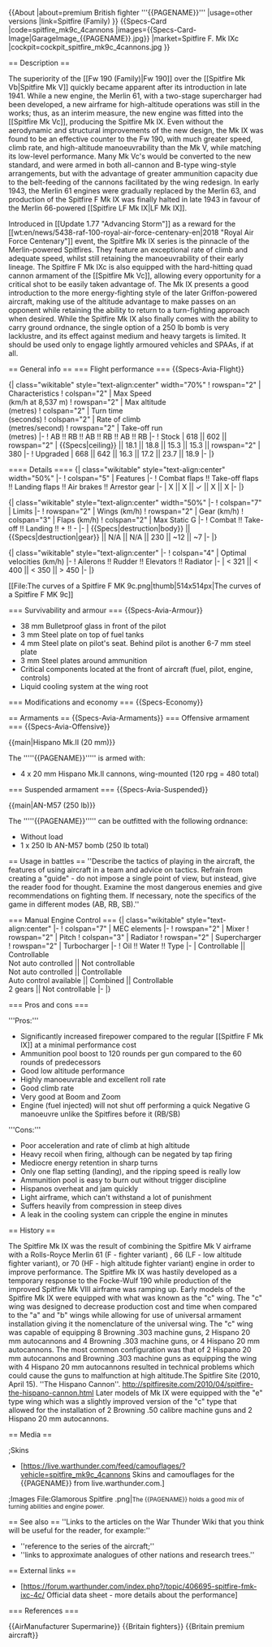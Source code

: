 {{About
|about=premium British fighter '''{{PAGENAME}}'''
|usage=other versions
|link=Spitfire (Family)
}}
{{Specs-Card
|code=spitfire_mk9c_4cannons
|images={{Specs-Card-Image|GarageImage_{{PAGENAME}}.jpg}}
|market=Spitfire F. Mk IXc
|cockpit=cockpit_spitfire_mk9c_4cannons.jpg
}}

== Description ==
<!-- ''In the description, the first part should be about the history of and the creation and combat usage of the aircraft, as well as its key features. In the second part, tell the reader about the aircraft in the game. Insert a screenshot of the vehicle, so that if the novice player does not remember the vehicle by name, he will immediately understand what kind of vehicle the article is talking about.'' -->
The superiority of the [[Fw 190 (Family)|Fw 190]] over the [[Spitfire Mk Vb|Spitfire Mk V]] quickly became apparent after its introduction in late 1941. While a new engine, the Merlin 61, with a two-stage supercharger had been developed, a new airframe for high-altitude operations was still in the works; thus, as an interim measure, the new engine was fitted into the [[Spitfire Mk Vc]], producing the Spitfire Mk IX. Even without the aerodynamic and structural improvements of the new design, the Mk IX was found to be an effective counter to the Fw 190, with much greater speed, climb rate, and high-altitude manoeuvrability than the Mk V, while matching its low-level performance. Many Mk Vc's would be converted to the new standard, and were armed in both all-cannon and B-type wing-style arrangements, but with the advantage of greater ammunition capacity due to the belt-feeding of the cannons facilitated by the wing redesign. In early 1943, the Merlin 61 engines were gradually replaced by the Merlin 63, and production of the Spitfire F Mk IX was finally halted in late 1943 in favour of the Merlin 66-powered [[Spitfire LF Mk IX|LF Mk IX]].

Introduced in [[Update 1.77 "Advancing Storm"]] as a reward for the [[wt:en/news/5438-raf-100-royal-air-force-centenary-en|2018 "Royal Air Force Centenary"]] event, the Spitfire Mk IX series is the pinnacle of the Merlin-powered Spitfires. They feature an exceptional rate of climb and adequate speed, whilst still retaining the manoeuvrability of their early lineage. The Spitfire F Mk IXc is also equipped with the hard-hitting quad cannon armament of the [[Spitfire Mk Vc]], allowing every opportunity for a critical shot to be easily taken advantage of. The Mk IX presents a good introduction to the more energy-fighting style of the later Griffon-powered aircraft, making use of the altitude advantage to make passes on an opponent while retaining the ability to return to a turn-fighting approach when desired. While the Spitfire Mk IX also finally comes with the ability to carry ground ordnance, the single option of a 250 lb bomb is very lacklustre, and its effect against medium and heavy targets is limited. It should be used only to engage lightly armoured vehicles and SPAAs, if at all.

== General info ==
=== Flight performance ===
{{Specs-Avia-Flight}}
<!-- ''Describe how the aircraft behaves in the air. Speed, manoeuvrability, acceleration and allowable loads - these are the most important characteristics of the vehicle.'' -->

{| class="wikitable" style="text-align:center" width="70%"
! rowspan="2" | Characteristics
! colspan="2" | Max Speed<br>(km/h at 8,537 m)
! rowspan="2" | Max altitude<br>(metres)
! colspan="2" | Turn time<br>(seconds)
! colspan="2" | Rate of climb<br>(metres/second)
! rowspan="2" | Take-off run<br>(metres)
|-
! AB !! RB !! AB !! RB !! AB !! RB
|-
! Stock
| 618 || 602 || rowspan="2" | {{Specs|ceiling}} || 18.1 || 18.8 || 15.3 || 15.3 || rowspan="2" | 380
|-
! Upgraded
| 668 || 642 || 16.3 || 17.2 || 23.7 || 18.9
|-
|}

==== Details ====
{| class="wikitable" style="text-align:center" width="50%"
|-
! colspan="5" | Features
|-
! Combat flaps !! Take-off flaps !! Landing flaps !! Air brakes !! Arrestor gear
|-
| X || X || ✓ || X || X     <!-- ✓ -->
|-
|}

{| class="wikitable" style="text-align:center" width="50%"
|-
! colspan="7" | Limits
|-
! rowspan="2" | Wings (km/h)
! rowspan="2" | Gear (km/h)
! colspan="3" | Flaps (km/h)
! colspan="2" | Max Static G
|-
! Combat !! Take-off !! Landing !! + !! -
|-
| {{Specs|destruction|body}} || {{Specs|destruction|gear}} || N/A || N/A || 230 || ~12 || ~7
|-
|}

{| class="wikitable" style="text-align:center"
|-
! colspan="4" | Optimal velocities (km/h)
|-
! Ailerons !! Rudder !! Elevators !! Radiator
|-
| < 321 || < 400 || < 350 || > 450
|-
|}

[[File:The curves of a Spitfire F MK 9c.png|thumb|514x514px|The curves of a Spitfire F MK 9c]]

=== Survivability and armour ===
{{Specs-Avia-Armour}}
<!-- ''Examine the survivability of the aircraft. Note how vulnerable the structure is and how secure the pilot is, whether the fuel tanks are armoured, etc. Describe the armour, if there is any, and also mention the vulnerability of other critical aircraft systems.'' -->

* 38 mm Bulletproof glass in front of the pilot
* 3 mm Steel plate on top of fuel tanks
* 4 mm Steel plate on pilot's seat. Behind pilot is another 6-7 mm steel plate
* 3 mm Steel plates around ammunition
* Critical components located at the front of aircraft (fuel, pilot, engine, controls)
* Liquid cooling system at the wing root

=== Modifications and economy ===
{{Specs-Economy}}

== Armaments ==
{{Specs-Avia-Armaments}}
=== Offensive armament ===
{{Specs-Avia-Offensive}}
<!-- ''Describe the offensive armament of the aircraft, if any. Describe how effective the cannons and machine guns are in a battle, and also what belts or drums are better to use. If there is no offensive weaponry, delete this subsection.'' -->
{{main|Hispano Mk.II (20 mm)}}

The '''''{{PAGENAME}}''''' is armed with:

* 4 x 20 mm Hispano Mk.II cannons, wing-mounted (120 rpg = 480 total)

=== Suspended armament ===
{{Specs-Avia-Suspended}}
<!-- ''Describe the aircraft's suspended armament: additional cannons under the wings, bombs, rockets and torpedoes. This section is especially important for bombers and attackers. If there is no suspended weaponry remove this subsection.'' -->
{{main|AN-M57 (250 lb)}}

The '''''{{PAGENAME}}''''' can be outfitted with the following ordnance:

* Without load
* 1 x 250 lb AN-M57 bomb (250 lb total)

== Usage in battles ==
''Describe the tactics of playing in the aircraft, the features of using aircraft in a team and advice on tactics. Refrain from creating a "guide" - do not impose a single point of view, but instead, give the reader food for thought. Examine the most dangerous enemies and give recommendations on fighting them. If necessary, note the specifics of the game in different modes (AB, RB, SB).''

=== Manual Engine Control ===
{| class="wikitable" style="text-align:center"
|-
! colspan="7" | MEC elements
|-
! rowspan="2" | Mixer
! rowspan="2" | Pitch
! colspan="3" | Radiator
! rowspan="2" | Supercharger
! rowspan="2" | Turbocharger
|-
! Oil !! Water !! Type
|-
| Controllable || Controllable<br>Not auto controlled || Not controllable<br>Not auto controlled || Controllable<br>Auto control available || Combined || Controllable<br>2 gears || Not controllable
|-
|}

=== Pros and cons ===
<!-- ''Summarise and briefly evaluate the vehicle in terms of its characteristics and combat effectiveness. Mark its pros and cons in the bulleted list. Try not to use more than 6 points for each of the characteristics. Avoid using categorical definitions such as "bad", "good" and the like - use substitutions with softer forms such as "inadequate" and "effective".'' -->

'''Pros:'''

* Significantly increased firepower compared to the regular [[Spitfire F Mk IX]] at a minimal performance cost
* Ammunition pool boost to 120 rounds per gun compared to the 60 rounds of predecessors
* Good low altitude performance
* Highly manoeuvrable and excellent roll rate
* Good climb rate
* Very good at Boom and Zoom
* Engine (fuel injected) will not shut off performing a quick Negative G manoeuvre unlike the Spitfires before it (RB/SB)

'''Cons:'''

* Poor acceleration and rate of climb at high altitude
* Heavy recoil when firing, although can be negated by tap firing
* Mediocre energy retention in sharp turns
* Only one flap setting (landing), and the ripping speed is really low
* Ammunition pool is easy to burn out without trigger discipline
* Hispanos overheat and jam quickly
* Light airframe, which can't withstand a lot of punishment
* Suffers heavily from compression in steep dives
* A leak in the cooling system can cripple the engine in minutes

== History ==
<!-- ''Describe the history of the creation and combat usage of the aircraft in more detail than in the introduction. If the historical reference turns out to be too long, take it to a separate article, taking a link to the article about the vehicle and adding a block "/History" (example: <nowiki>https://wiki.warthunder.com/(Vehicle-name)/History</nowiki>) and add a link to it here using the <code>main</code> template. Be sure to reference text and sources by using <code><nowiki><ref></ref></nowiki></code>, as well as adding them at the end of the article with <code><nowiki><references /></nowiki></code>. This section may also include the vehicle's dev blog entry (if applicable) and the in-game encyclopedia description (under <code><nowiki>=== In-game description ===</nowiki></code>, also if applicable).'' -->
The Spitfire Mk IX was the result of combining the Spitfire Mk V airframe with a Rolls-Royce Merlin 61 (F - fighter variant) , 66 (LF - low altitude fighter variant), or 70 (HF - high altitude fighter variant) engine in order to improve performance. The Spitfire Mk IX was hastily developed as a temporary response to the Focke-Wulf 190 while production of the improved Spitfire Mk VIII airframe was ramping up. Early models of the Spitfire Mk IX were equipped with what was known as the "c" wing. The "c" wing was designed to decrease production cost and time when compared to the "a" and "b" wings while allowing for use of universal armament installation giving it the nomenclature of the universal wing. The "c" wing was capable of equipping 8 Browning .303 machine guns, 2 Hispano 20 mm autocannons and 4 Browning .303 machine guns, or 4 Hispano 20 mm autocannons. The most common configuration was that of 2 Hispano 20 mm autocannons and Browning .303 machine guns as equipping the wing with 4 Hispano 20 mm autocannons resulted in technical problems which could cause the guns to malfunction at high altitude.<ref>The Spitfire Site (2010, April 15). ''The Hispano Cannon''. http://spitfiresite.com/2010/04/spitfire-the-hispano-cannon.html</ref> Later models of Mk IX were equipped with the "e" type wing which was a slightly improved version of the "c" type that allowed for the installation of 2 Browning .50 calibre machine guns and 2 Hispano 20 mm autocannons.

== Media ==
<!-- ''Excellent additions to the article would be video guides, screenshots from the game, and photos.'' -->

;Skins
* [https://live.warthunder.com/feed/camouflages/?vehicle=spitfire_mk9c_4cannons Skins and camouflages for the {{PAGENAME}} from live.warthunder.com.]

;Images
<gallery mode="packed-hover"  heights="200">
File:Glamorous Spitfire .png|<small>The {{PAGENAME}} holds a good mix of turning abilities and engine power.</small>
</gallery>

== See also ==
''Links to the articles on the War Thunder Wiki that you think will be useful for the reader, for example:''
* ''reference to the series of the aircraft;''
* ''links to approximate analogues of other nations and research trees.''

== External links ==
<!-- ''Paste links to sources and external resources, such as:''
* ''topic on the official game forum;''
* ''other literature.'' -->

* [https://forum.warthunder.com/index.php?/topic/406695-spitfire-fmk-ixc-4c/ Official data sheet - more details about the performance]

=== References ===
<references />

{{AirManufacturer Supermarine}}
{{Britain fighters}}
{{Britain premium aircraft}}